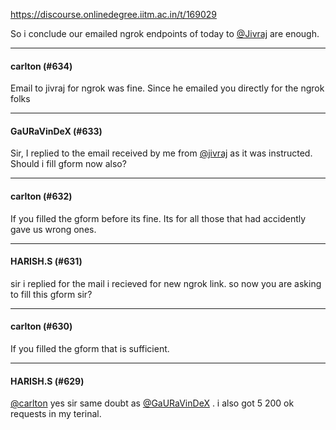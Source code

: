 https://discourse.onlinedegree.iitm.ac.in/t/169029

So i conclude our emailed ngrok endpoints of today to <a class="mention" href="/u/jivraj">@Jivraj</a> are enough.</p><hr>

<h4>carlton (#634)</h4>
<p>Email to jivraj for ngrok was fine. Since he emailed you directly for the ngrok folks</p><hr>

<h4>GaURaVinDeX (#633)</h4>
<p>Sir, I replied to the email received by me from <a class="mention" href="/u/jivraj">@jivraj</a> as it was instructed. Should i fill gform now also?</p><hr>

<h4>carlton (#632)</h4>
<p>If you filled the gform before its fine. Its for all those that had accidently gave us wrong ones.</p><hr>

<h4>HARISH.S (#631)</h4>
<p>sir i replied for the mail i recieved for new ngrok link. so now you are asking to fill this gform sir?</p><hr>

<h4>carlton (#630)</h4>
<p>If you filled the gform that is sufficient.</p><hr>

<h4>HARISH.S (#629)</h4>
<p><a class="mention" href="/u/carlton">@carlton</a> yes sir same doubt as <a class="mention" href="/u/gauravindex">@GaURaVinDeX</a> . i also got 5 200 ok requests in my terinal.